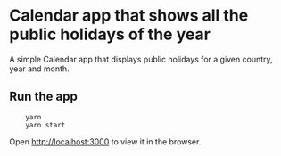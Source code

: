 # Calendar app that shows all the public holidays of the year

A simple Calendar app that displays public holidays for a given country, year and month.

## Run the app

```
    yarn
    yarn start
```

Open [http://localhost:3000](http://localhost:3000) to view it in the browser.
